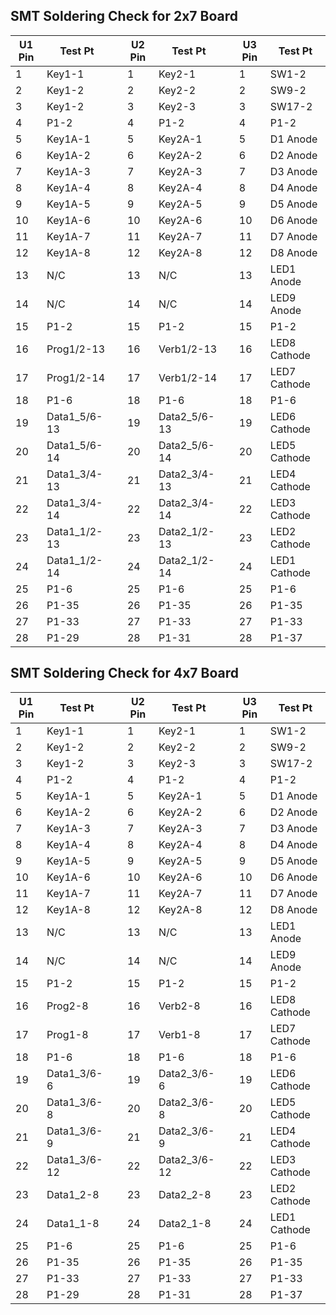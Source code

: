 ## SMT Soldering Check for 2x7 Board

| U1 Pin | Test Pt | | U2 Pin | Test Pt | | U3 Pin | Test Pt |
|------|----------|-|------|----------|-|------|----------|
| 1 | Key1-1 | | 1 | Key2-1 | | 1 | SW1-2 |
| 2 | Key1-2 | | 2 | Key2-2 | | 2 | SW9-2 |
| 3 | Key1-2 | | 3 | Key2-3 | | 3 | SW17-2 | 
| 4 | P1-2 | | 4 | P1-2 | | 4 | P1-2 |
| 5 | Key1A-1 | | 5 | Key2A-1 | | 5 | D1 Anode |
| 6 | Key1A-2 | | 6 | Key2A-2 | | 6 | D2 Anode |
| 7 | Key1A-3 | | 7 | Key2A-3 | | 7 | D3 Anode |
| 8 | Key1A-4 | | 8 | Key2A-4 | | 8 | D4 Anode |
| 9 | Key1A-5 | | 9 | Key2A-5 | | 9 | D5 Anode |
| 10 | Key1A-6 | | 10 | Key2A-6 | | 10 | D6 Anode |
| 11 | Key1A-7 | | 11 | Key2A-7 | | 11 | D7 Anode |
| 12 | Key1A-8 | | 12 | Key2A-8 | | 12 | D8 Anode |
| 13 | N/C | | 13 | N/C | | 13 | LED1 Anode |
| 14 | N/C | | 14 | N/C | | 14 | LED9 Anode |
| 15 | P1-2 | | 15 | P1-2 | | 15 | P1-2 |
| 16 | Prog1/2-13 | | 16 | Verb1/2-13 | | 16 | LED8 Cathode |
| 17 | Prog1/2-14 | | 17 | Verb1/2-14 | | 17 | LED7 Cathode |
| 18 | P1-6 | | 18 | P1-6 | | 18 | P1-6 |
| 19 | Data1_5/6-13 | | 19 | Data2_5/6-13 | | 19 | LED6 Cathode |
| 20 | Data1_5/6-14 | | 20 | Data2_5/6-14 | | 20 | LED5 Cathode |
| 21 | Data1_3/4-13 | | 21 | Data2_3/4-13 | | 21 | LED4 Cathode |
| 22 | Data1_3/4-14 | | 22 | Data2_3/4-14 | | 22 | LED3 Cathode |
| 23 | Data1_1/2-13 | | 23 | Data2_1/2-13 | | 23 | LED2 Cathode |
| 24 | Data1_1/2-14 | | 24 | Data2_1/2-14 | | 24 | LED1 Cathode |
| 25 | P1-6 | | 25 | P1-6 | | 25 | P1-6 |
| 26 | P1-35 | | 26 | P1-35 | | 26 | P1-35 |
| 27 | P1-33 | | 27 | P1-33 | | 27 | P1-33 |
| 28 | P1-29 | | 28 | P1-31 | | 28 | P1-37 |

## SMT Soldering Check for 4x7 Board

| U1 Pin | Test Pt | | U2 Pin | Test Pt | | U3 Pin | Test Pt |
|------|----------|-|------|----------|-|------|----------|
| 1 | Key1-1 | | 1 | Key2-1 | | 1 | SW1-2 |
| 2 | Key1-2 | | 2 | Key2-2 | | 2 | SW9-2 |
| 3 | Key1-2 | | 3 | Key2-3 | | 3 | SW17-2 | 
| 4 | P1-2 | | 4 | P1-2 | | 4 | P1-2 |
| 5 | Key1A-1 | | 5 | Key2A-1 | | 5 | D1 Anode |
| 6 | Key1A-2 | | 6 | Key2A-2 | | 6 | D2 Anode |
| 7 | Key1A-3 | | 7 | Key2A-3 | | 7 | D3 Anode |
| 8 | Key1A-4 | | 8 | Key2A-4 | | 8 | D4 Anode |
| 9 | Key1A-5 | | 9 | Key2A-5 | | 9 | D5 Anode |
| 10 | Key1A-6 | | 10 | Key2A-6 | | 10 | D6 Anode |
| 11 | Key1A-7 | | 11 | Key2A-7 | | 11 | D7 Anode |
| 12 | Key1A-8 | | 12 | Key2A-8 | | 12 | D8 Anode |
| 13 | N/C | | 13 | N/C | | 13 | LED1 Anode |
| 14 | N/C | | 14 | N/C | | 14 | LED9 Anode |
| 15 | P1-2 | | 15 | P1-2 | | 15 | P1-2 |
| 16 | Prog2-8 | | 16 | Verb2-8 | | 16 | LED8 Cathode |
| 17 | Prog1-8 | | 17 | Verb1-8 | | 17 | LED7 Cathode |
| 18 | P1-6 | | 18 | P1-6 | | 18 | P1-6 |
| 19 | Data1_3/6-6 | | 19 | Data2_3/6-6 | | 19 | LED6 Cathode |
| 20 | Data1_3/6-8 | | 20 | Data2_3/6-8 | | 20 | LED5 Cathode |
| 21 | Data1_3/6-9 | | 21 | Data2_3/6-9 | | 21 | LED4 Cathode |
| 22 | Data1_3/6-12 | | 22 | Data2_3/6-12 | | 22 | LED3 Cathode |
| 23 | Data1_2-8 | | 23 | Data2_2-8 | | 23 | LED2 Cathode |
| 24 | Data1_1-8 | | 24 | Data2_1-8 | | 24 | LED1 Cathode |
| 25 | P1-6 | | 25 | P1-6 | | 25 | P1-6 |
| 26 | P1-35 | | 26 | P1-35 | | 26 | P1-35 |
| 27 | P1-33 | | 27 | P1-33 | | 27 | P1-33 |
| 28 | P1-29 | | 28 | P1-31 | | 28 | P1-37 |
